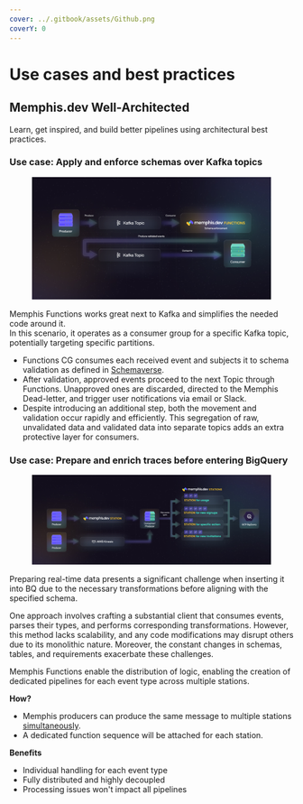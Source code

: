 ```yaml
---
cover: ../.gitbook/assets/Github.png
coverY: 0
---
```


# Use cases and best practices

## Memphis.dev Well-Architected

Learn, get inspired, and build better pipelines using architectural best practices.

### Use case: Apply and enforce schemas over Kafka topics

<figure><img src="../.gitbook/assets/Card 1 - Apply schemas to Kafka Topics. (1).jpg" alt=""><figcaption></figcaption></figure>

Memphis Functions works great next to Kafka and simplifies the needed code around it.\
In this scenario, it operates as a consumer group for a specific Kafka topic, potentially targeting specific partitions.

* Functions CG consumes each received event and subjects it to schema validation as defined in [Schemaverse](broken-reference).
* After validation, approved events proceed to the next Topic through Functions. Unapproved ones are discarded, directed to the Memphis Dead-letter, and trigger user notifications via email or Slack.
* Despite introducing an additional step, both the movement and validation occur rapidly and efficiently. This segregation of raw, unvalidated data and validated data into separate topics adds an extra protective layer for consumers.

### Use case: Prepare and enrich traces before entering BigQuery

<figure><img src="../.gitbook/assets/Card 2 - Prepare and enrich user traces (1).jpg" alt=""><figcaption></figcaption></figure>

Preparing real-time data presents a significant challenge when inserting it into BQ due to the necessary transformations before aligning with the specified schema.&#x20;

One approach involves crafting a substantial client that consumes events, parses their types, and performs corresponding transformations. However, this method lacks scalability, and any code modifications may disrupt others due to its monolithic nature. Moreover, the constant changes in schemas, tables, and requirements exacerbate these challenges.

Memphis Functions enable the distribution of logic, enabling the creation of dedicated pipelines for each event type across multiple stations.

**How?**

* Memphis producers can produce the same message to multiple stations [simultaneously](../memphis/concepts/producer.md#produce-messages-to-multiple-stations-simultaneously).
* A dedicated function sequence will be attached for each station.

**Benefits**

* Individual handling for each event type
* Fully distributed and highly decoupled
* Processing issues won't impact all pipelines
